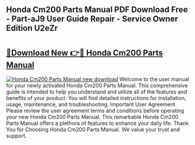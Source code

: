 ## Honda Cm200 Parts Manual PDF Download Free - Part-aJ9 User Guide Repair - Service Owner Edition U2eZr

# <h2><a href="http://bc81910.oget.top/?id=Honda+Cm200+Parts+Manual">🔗Download New 👉🔴 Honda Cm200 Parts Manual</a></h2>

[![Honda Cm200 Parts Manual new download](https://i.imgur.com/5g1atiW.png)](http://bc81910.oget.top/?id=Honda+Cm200+Parts+Manual)
Welcome to the user manual for your newly activated Honda Cm200 Parts Manual. This comprehensive guide is intended to help you understand and utilize all of the features and benefits of your product. You will find detailed instructions for installation, usage, maintenance, and troubleshooting. Important User Agreement Please review the user agreement terms and conditions before operating your new Honda Cm200 Parts Manual. This remarkable Honda Cm200 Parts Manual offers a plethora of features to enhance your daily life. Thank You for Choosing Honda Cm200 Parts Manual. We value your trust and support.
